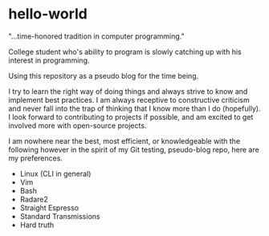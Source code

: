 # hello-world
"...time-honored tradition in computer programming."

College student who's ability to program is slowly catching up with his interest in programming.

Using this repository as a pseudo blog for the time being.

I try to learn the right way of doing things and always strive to know and implement best practices.
I am always receptive to constructive criticism and never fall into the trap of thinking that I know more than I do
(hopefully). I look forward to contributing to projects if possible, and am excited to get involved more with
open-source projects.

I am nowhere near the best, most efficient, or knowledgeable with the following however in the spirit of my Git
testing, pseudo-blog repo, here are my preferences.

* Linux (CLI in general)
* Vim
* Bash
* Radare2
* Straight Espresso
* Standard Transmissions
* Hard truth
